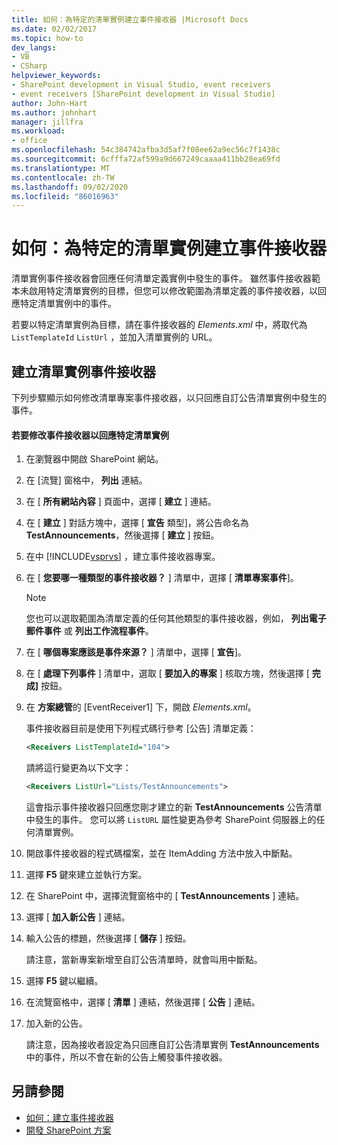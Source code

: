 ```yaml
---
title: 如何：為特定的清單實例建立事件接收器 |Microsoft Docs
ms.date: 02/02/2017
ms.topic: how-to
dev_langs:
- VB
- CSharp
helpviewer_keywords:
- SharePoint development in Visual Studio, event receivers
- event receivers [SharePoint development in Visual Studio]
author: John-Hart
ms.author: johnhart
manager: jillfra
ms.workload:
- office
ms.openlocfilehash: 54c384742afba3d5af7f08ee62a9ec56c7f1438c
ms.sourcegitcommit: 6cfffa72af599a9d667249caaaa411bb28ea69fd
ms.translationtype: MT
ms.contentlocale: zh-TW
ms.lasthandoff: 09/02/2020
ms.locfileid: "86016963"
---
```

# <a name="how-to-create-an-event-receiver-for-a-specific-list-instance"></a>如何：為特定的清單實例建立事件接收器
  清單實例事件接收器會回應任何清單定義實例中發生的事件。 雖然事件接收器範本未啟用特定清單實例的目標，但您可以修改範圍為清單定義的事件接收器，以回應特定清單實例中的事件。

 若要以特定清單實例為目標，請在事件接收器的 *Elements.xml* 中，將取代為 `ListTemplateId` `ListUrl` ，並加入清單實例的 URL。

## <a name="create-a-list-instance-event-receiver"></a>建立清單實例事件接收器
 下列步驟顯示如何修改清單專案事件接收器，以只回應自訂公告清單實例中發生的事件。

#### <a name="to-modify-an-event-receiver-to-respond-to-a-specific-list-instance"></a>若要修改事件接收器以回應特定清單實例

1. 在瀏覽器中開啟 SharePoint 網站。

2. 在 [流覽] 窗格中， **列出** 連結。

3. 在 [ **所有網站內容** ] 頁面中，選擇 [ **建立** ] 連結。

4. 在 [ **建立** ] 對話方塊中，選擇 [ **宣告** 類型]，將公告命名為 **TestAnnouncements**，然後選擇 [ **建立** ] 按鈕。

5. 在中 [!INCLUDE[vsprvs](../sharepoint/includes/vsprvs-md.md)] ，建立事件接收器專案。

6. 在 [ **您要哪一種類型的事件接收器？** ] 清單中，選擇 [ **清單專案事件**]。

    > [!NOTE]
    > 您也可以選取範圍為清單定義的任何其他類型的事件接收器，例如， **列出電子郵件事件** 或 **列出工作流程事件**。

7. 在 [ **哪個專案應該是事件來源？** ] 清單中，選擇 [ **宣告**]。

8. 在 [ **處理下列事件** ] 清單中，選取 [ **要加入的專案** ] 核取方塊，然後選擇 [ **完成]** 按鈕。

9. 在 **方案總管**的 [EventReceiver1] 下，開啟 *Elements.xml*。

     事件接收器目前是使用下列程式碼行參考 [公告] 清單定義：

    ```xml
    <Receivers ListTemplateId="104">
    ```

     請將這行變更為以下文字：

    ```xml
    <Receivers ListUrl="Lists/TestAnnouncements">
    ```

     這會指示事件接收器只回應您剛才建立的新 **TestAnnouncements** 公告清單中發生的事件。 您可以將 `ListURL` 屬性變更為參考 SharePoint 伺服器上的任何清單實例。

10. 開啟事件接收器的程式碼檔案，並在 ItemAdding 方法中放入中斷點。

11. 選擇 **F5** 鍵來建立並執行方案。

12. 在 SharePoint 中，選擇流覽窗格中的 [ **TestAnnouncements** ] 連結。

13. 選擇 [ **加入新公告** ] 連結。

14. 輸入公告的標題，然後選擇 [ **儲存** ] 按鈕。

     請注意，當新專案新增至自訂公告清單時，就會叫用中斷點。

15. 選擇 **F5** 鍵以繼續。

16. 在流覽窗格中，選擇 [ **清單** ] 連結，然後選擇 [ **公告** ] 連結。

17. 加入新的公告。

     請注意，因為接收者設定為只回應自訂公告清單實例 **TestAnnouncements**中的事件，所以不會在新的公告上觸發事件接收器。

## <a name="see-also"></a>另請參閱
- [如何：建立事件接收器](../sharepoint/how-to-create-an-event-receiver.md)
- [開發 SharePoint 方案](../sharepoint/developing-sharepoint-solutions.md)
